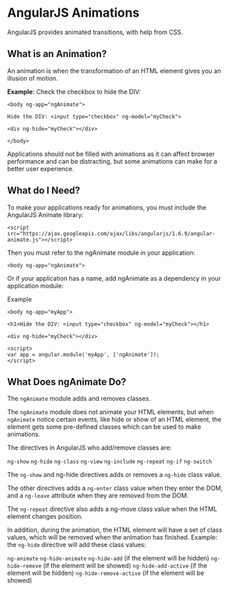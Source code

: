 # AngularJS Animations

AngularJS provides animated transitions, with help from CSS.

## What is an Animation?
An animation is when the transformation of an HTML element gives you an illusion of motion.

**Example:** Check the checkbox to hide the DIV:
```
<body ng-app="ngAnimate">

Hide the DIV: <input type="checkbox" ng-model="myCheck">

<div ng-hide="myCheck"></div>

</body>
```

Applications should not be filled with animations as it can affect browser performance and can be distracting, but some animations can make for a better user experience.

## What do I Need?
To make your applications ready for animations, you must include the AngularJS Animate library:
```
<script src="https://ajax.googleapis.com/ajax/libs/angularjs/1.6.9/angular-animate.js"></script>
```
Then you must refer to the ngAnimate module in your application:
```
<body ng-app="ngAnimate">
```
Or if your application has a name, add ngAnimate as a dependency in your application module:

Example
```
<body ng-app="myApp">

<h1>Hide the DIV: <input type="checkbox" ng-model="myCheck"></h1>

<div ng-hide="myCheck"></div>

<script>
var app = angular.module('myApp', ['ngAnimate']);
</script>
```

## What Does ngAnimate Do?

The `ngAnimate` module adds and removes classes.

The `ngAnimate` module does not animate your HTML elements, but when `ngAnimate` notice certain events, like hide or show of an HTML element, the element gets some pre-defined classes which can be used to make animations.

The directives in AngularJS who add/remove classes are:

`ng-show`
`ng-hide`
`ng-class`
`ng-view`
`ng-include`
`ng-repeat`
`ng-if`
`ng-switch`

The `ng-show` and ng-hide directives adds or removes a `ng-hide` class value.

The other directives adds a `ng-enter` class value when they enter the DOM, and a `ng-leave` attribute when they are removed from the DOM.

The `ng-repeat` directive also adds a ng-move class value when the HTML element changes position.

In addition, during the animation, the HTML element will have a set of class values, which will be removed when the animation has finished. Example: the `ng-hide` directive will add these class values:

`ng-animate`
`ng-hide-animate`
`ng-hide-add` (if the element will be hidden)
`ng-hide-remove` (if the element will be showed)
`ng-hide-add-active` (if the element will be hidden)
`ng-hide-remove-active` (if the element will be showed)
